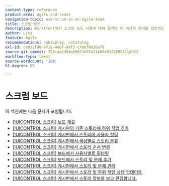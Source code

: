 ```yaml
---
content-type: reference
product-area: agile-and-teams
navigation-topic: use-scrum-in-an-agile-team
title: 스크럼 보드
description: Workfront에서 스크럼 보드 사용에 대해 알려면 이 섹션의 문서를 검토하십시오.
author: Lisa
feature: Agile
recommendations: noDisplay, noCatalog
exl-id: ce032f98-4716-4ed7-99f3-c7ebf0a16a70
source-git-commit: 752caa1d94a09871b97a11400d83f28853118d33
workflow-type: tm+mt
source-wordcount: '108'
ht-degree: 0%

---
```


# 스크럼 보드

이 섹션에는 다음 문서가 포함됩니다.

* [[!UICONTROL 스크럼] 보드 개요](../../../agile/use-scrum-in-an-agile-team/scrum-board/scrum-board-overview.md)
* [[!UICONTROL 스크럼] 게시판의 기존 스토리에 하위 작업 추가](../../../agile/use-scrum-in-an-agile-team/scrum-board/add-a-subtask-to-an-existing-story-scrum.md)
* [[!UICONTROL 스크럼] 게시판에서 스토리에 사용자 할당](../../../agile/use-scrum-in-an-agile-team/scrum-board/assign-users-to-a-story-scrum.md)
* [[!UICONTROL 스크럼] 게시판에서 색상별로 스토리 분류](../../../agile/use-scrum-in-an-agile-team/scrum-board/categorize-stories-by-color.md)
* [[!UICONTROL 스크럼] 게시판에서 스토리 순서 변경](../../../agile/use-scrum-in-an-agile-team/scrum-board/change-order-of-stories.md)
* [[!UICONTROL 스크럼] 보드에서 사용자별로 필터링](../../../agile/use-scrum-in-an-agile-team/scrum-board/filter-by-user-scrum-board.md)
* [[!UICONTROL 스크럼] 보드에서 스토리 및 문제 추가](../../../agile/use-scrum-in-an-agile-team/scrum-board/add-story-from-scrum-board.md)
* [[!UICONTROL 스크럼] 게시판에서 스토리 및 문제 관리](../../../agile/use-scrum-in-an-agile-team/scrum-board/manage-scrum-board.md)
* [[!UICONTROL 스크럼] 게시판에서 스토리 및 하위 작업 상태 업데이트](../../../agile/use-scrum-in-an-agile-team/scrum-board/update-status-of-stories-and-subtasks.md)
* [[!UICONTROL 스크럼] 게시판에서 스토리 정보를 보고 편집합니다.](../../../agile/use-scrum-in-an-agile-team/scrum-board/view-and-edit-story-info.md)
